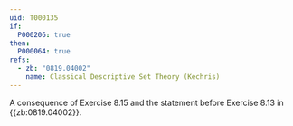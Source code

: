 ```yaml
---
uid: T000135
if:
  P000206: true
then:
  P000064: true
refs:
  - zb: "0819.04002"
    name: Classical Descriptive Set Theory (Kechris)
---
```


A consequence of Exercise 8.15 and the statement before Exercise 8.13 in 
{{zb:0819.04002}}.
